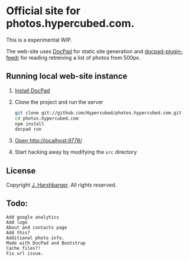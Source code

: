 # Official site for photos.hypercubed.com.

This is a experimental WIP.

The web-site uses [DocPad](https://github.com/bevry/docpad) for static site generation and [docpad-plugin-feedr](https://github.com/docpad/docpad-plugin-feedr/) for reading retreiving a list of photos from 500px.

## Running local web-site instance

1. [Install DocPad](https://github.com/bevry/docpad)

1. Clone the project and run the server

	``` bash
	git clone git://github.com/Hypercubed/photos.hypercubed.com.git
	cd photos.hypercubed.com
	npm install
	docpad run
	```

1. [Open http://localhost:9778/](http://localhost:9778/)

1. Start hacking away by modifying the `src` directory


## License

Copyright [J. Harshbarger](http://www.hypercubed.com/). All rights reserved.

## Todo:
	Add google analytics
	Add logo
	About and contacts page
	Add this?
	Additional photo info.
	Made with DocPad and Bootstrap
	Cache files?!
	Fix url issue.
